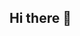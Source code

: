 ## Hi there 👋

<!--
**Viratt737/Viratt737** is a ✨ _special_ ✨ repository because its `README.md` (this file) appears on your GitHub profile.

Here are some ideas to get you started:

- 🌱 I’m currently learning web dev and DevOps
- 👯 I’m looking to collaborate on ...
- 💬 Ask me about problem solving.
- 📫 How to reach me:https://linktr.ee/Viratt737
- 😄 Pronouns: he/him
- Real DevOps don’t sleep... they wait for deployments.
-->
